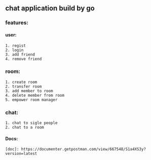 ## chat application build by go
### features:
#### user:
    1. regist
    2. login
    3. add friend
    4. remove friend
### room:
    1. create room
    2. transfer room
    3. add member to room
    4. delete member from room
    5. empower room manager
### chat:
    1. chat to sigle people
    2. chat to a room
#### Docs:
    [doc]: https://documenter.getpostman.com/view/667548/S1a4XS3y?version=latest